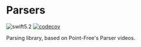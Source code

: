 # Parsers

![swift5.2](https://img.shields.io/badge/Swift-5.2-orange.svg)
[![codecov](https://codecov.io/gh/rhysm94/Parsers/branch/develop/graph/badge.svg?token=CJE938I533)](https://codecov.io/gh/rhysm94/Parsers)

Parsing library, based on Point-Free's Parser videos.
